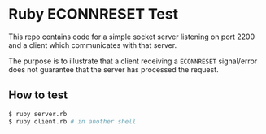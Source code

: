 # Ruby ECONNRESET Test

This repo contains code for a simple socket server listening on port 2200 and a
client which communicates with that server.

The purpose is to illustrate that a client receiving a `ECONNRESET` signal/error
does not guarantee that the server has processed the request.

## How to test

```bash
$ ruby server.rb
$ ruby client.rb # in another shell
```
